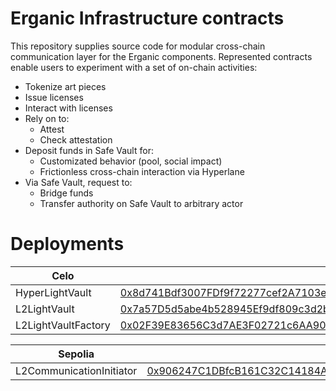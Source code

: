 # Erganic Infrastructure contracts
This repository supplies source code for modular cross-chain communication layer for the Erganic components. Represented contracts enable users to experiment with a set of on-chain activities:
- Tokenize art pieces
- Issue licenses
- Interact with licenses
- Rely on to:
  - Attest 
  - Check attestation  
- Deposit funds in Safe Vault for:
  - Customizated behavior (pool, social impact)
  - Frictionless cross-chain interaction via Hyperlane 
- Via Safe Vault, request to:
  - Bridge funds
  - Transfer authority on Safe Vault to arbitrary actor
# Deployments

|Celo||
| --- | --- |
| HyperLightVault | [0x8d741Bdf3007FDf9f72277cef2A7103e8fE2B2F6](https://explorer.celo.org/alfajores/address/0x8d741Bdf3007FDf9f72277cef2A7103e8fE2B2F6/transactions) |
| L2LightVault | [0x7a57D5d5abe4b528945Ef9df809c3d2b0347C9be](https://explorer.celo.org/alfajores/address/0x7a57D5d5abe4b528945Ef9df809c3d2b0347C9be/transactions)|
| L2LightVaultFactory | [0x02F39E83656C3d7AE3F02721c6AA90e01d861c09](https://explorer.celo.org/alfajores/address/0x02F39E83656C3d7AE3F02721c6AA90e01d861c09/transactions) |

|Sepolia||
| --- | --- |
| L2CommunicationInitiator | [0x906247C1DBfcB161C32C14184Af6E65Cb5b88bEf](https://sepolia.etherscan.io/address/0x906247c1dbfcb161c32c14184af6e65cb5b88bef) |